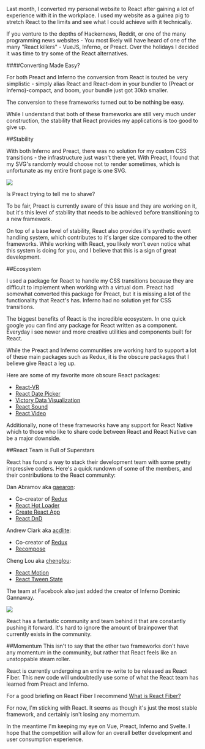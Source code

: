 Last month, I converted my personal website to React after gaining a lot of experience with it in the workplace. I used my website as a guinea pig to stretch React to the limits and see what I could achieve with it technically.

If you venture to the depths of Hackernews, Reddit, or one of the many programming news websites - You most likely will have heard of one of the many "React killers" - VueJS, Inferno, or Preact. Over the holidays I decided it was time to try some of the React alternatives.


####Converting Made Easy?

For both Preact and Inferno the conversion from React is touted be very simplistic - simply alias React and React-dom in your bundler to (Preact or Inferno)-compact, and boom, your bundle just got 30kb smaller.

The conversion to these frameworks turned out to be nothing be easy.

While I understand that both of these frameworks are still very much under construction, the stability that React provides my applications is too good to give up.

##Stability


With both Inferno and Preact, there was no solution for my custom CSS transitions - the infrastructure just wasn't there yet. With Preact, I found that my SVG's randomly would choose not to render sometimes, which is unfortunate as my entire front page is one SVG.

![](/content/images/2016/12/Screen-Shot-2016-12-28-at-11.09.14-AM-1.png)

Is Preact trying to tell me to shave?

To be fair, Preact is currently aware of this issue and they are working on it, but it's this level of stability that needs to be achieved before transitioning to a new framework.

On top of a base level of stability, React also provides it's synthetic event handling system, which contributes to it's larger size compared to the other frameworks. While working with React, you likely won't even notice what this system is doing for you, and I believe that this is a sign of great development.

##Ecosystem

I used a package for React to handle my CSS transitions because they are difficult to implement when working with a virtual dom. Preact had somewhat converted this package for Preact, but it is missing a lot of the functionality that React's has. Inferno had no solution yet for CSS transitions.

The biggest benefits of React is the incredible ecosystem. In one quick google you can find any package for React written as a component. Everyday i see newer and more creative utilities and components built for React.

While the Preact and Inferno communities are working hard to support a lot of these main packages such as Redux, it is the obscure packages that I believe give React a leg up.

Here are some of my favorite more obscure React packages:

* [React-VR](https://github.com/facebookincubator/react-vr)
* [React Date Picker](https://github.com/airbnb/react-dates)
* [Victory Data Visualization](https://github.com/FormidableLabs/victory)
* [React Sound](https://github.com/leoasis/react-sound)
* [React Video](https://github.com/pedronauck/react-video)

Additionally, none of these frameworks have any support for React Native which to those who like to share code between React and React Native can be a major downside.

##React Team is Full of Superstars

React has found a way to stack their development team with some pretty impressive coders. Here's a quick rundown of some of the members, and their contributions to the React community:

Dan Abramov aka [gaearon](https://github.com/gaearon):

* Co-creator of [Redux](https://github.com/reactjs/redux)
* [React Hot Loader](https://github.com/gaearon/react-hot-loader)
* [Create React App](https://github.com/facebookincubator/create-react-app)
* [React DnD](https://github.com/gaearon/react-dnd)

Andrew Clark aka [acdlite](https://github.com/acdlite):

* Co-creator of [Redux](https://github.com/reactjs/redux)
* [Recompose](https://github.com/acdlite/recompose)

Cheng Lou aka [chenglou](https://github.com/chenglou):

* [React Motion](https://github.com/chenglou/react-motion)
* [React Tween State](https://github.com/chenglou/react-tween-state)

The team at Facebook also just added the creator of Inferno Dominic Gannaway.

![](/content/images/2016/12/Screen-Shot-2016-12-26-at-3.22.26-PM.png)


React has a fantastic community and team behind it that are constantly pushing it forward. It's hard to ignore the amount of brainpower that currently exists in the community.

##Momentum
This isn't to say that the other two frameworks don't have any momentum in the community, but rather that React feels like an unstoppable steam roller.

React is currently undergoing an entire re-write to be released as React Fiber. This new code will undoubtedly use some of what the React team has learned from Preact and Inferno.

For a good briefing on React Fiber I recommend [What is React Fiber?](https://gist.github.com/duivvv/2ba00d413b8ff7bc1fa5a2e51c61ba43)


For now, I'm sticking with React. It seems as though it's just the most stable framework, and certainly isn't losing any momentum.

In the meantime I'm keeping my eye on Vue, Preact, Inferno and Svelte. I hope that the competition will allow for an overall better development and user consumption experience.

